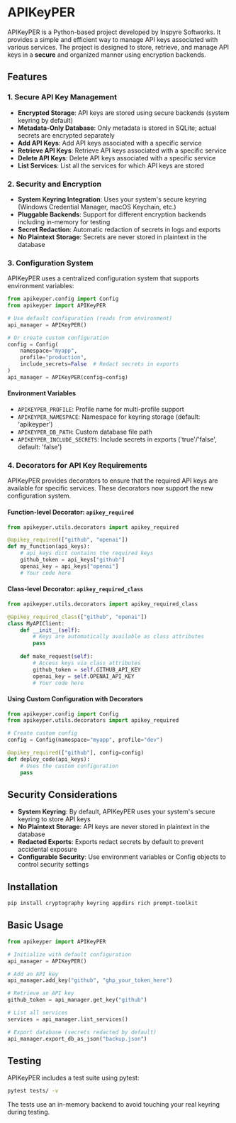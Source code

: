 # APIKeyPER

APIKeyPER is a Python-based project developed by Inspyre Softworks. It provides a simple and efficient way to manage API
keys associated with various services. The project is designed to store, retrieve, and manage API keys in a **secure** and
organized manner using encryption backends.

## Features

### 1. Secure API Key Management

- **Encrypted Storage**: API keys are stored using secure backends (system keyring by default)
- **Metadata-Only Database**: Only metadata is stored in SQLite; actual secrets are encrypted separately  
- **Add API Keys**: Add API keys associated with a specific service
- **Retrieve API Keys**: Retrieve API keys associated with a specific service
- **Delete API Keys**: Delete API keys associated with a specific service
- **List Services**: List all the services for which API keys are stored

### 2. Security and Encryption

- **System Keyring Integration**: Uses your system's secure keyring (Windows Credential Manager, macOS Keychain, etc.)
- **Pluggable Backends**: Support for different encryption backends including in-memory for testing
- **Secret Redaction**: Automatic redaction of secrets in logs and exports
- **No Plaintext Storage**: Secrets are never stored in plaintext in the database

### 3. Configuration System

APIKeyPER uses a centralized configuration system that supports environment variables:

```python
from apikeyper.config import Config
from apikeyper import APIKeyPER

# Use default configuration (reads from environment)
api_manager = APIKeyPER()

# Or create custom configuration
config = Config(
    namespace="myapp",
    profile="production", 
    include_secrets=False  # Redact secrets in exports
)
api_manager = APIKeyPER(config=config)
```

#### Environment Variables

- `APIKEYPER_PROFILE`: Profile name for multi-profile support
- `APIKEYPER_NAMESPACE`: Namespace for keyring storage (default: 'apikeyper')
- `APIKEYPER_DB_PATH`: Custom database file path
- `APIKEYPER_INCLUDE_SECRETS`: Include secrets in exports ('true'/'false', default: 'false')

### 4. Decorators for API Key Requirements

APIKeyPER provides decorators to ensure that the required API keys are available for specific services. These decorators now support the new configuration system.

#### Function-level Decorator: `apikey_required`

```python
from apikeyper.utils.decorators import apikey_required

@apikey_required(["github", "openai"])
def my_function(api_keys):
    # api_keys dict contains the required keys
    github_token = api_keys["github"]
    openai_key = api_keys["openai"]
    # Your code here
```

#### Class-level Decorator: `apikey_required_class`

```python
from apikeyper.utils.decorators import apikey_required_class

@apikey_required_class(["github", "openai"])
class MyAPIClient:
    def __init__(self):
        # Keys are automatically available as class attributes
        pass
    
    def make_request(self):
        # Access keys via class attributes
        github_token = self.GITHUB_API_KEY
        openai_key = self.OPENAI_API_KEY
        # Your code here
```

#### Using Custom Configuration with Decorators

```python
from apikeyper.config import Config
from apikeyper.utils.decorators import apikey_required

# Create custom config
config = Config(namespace="myapp", profile="dev")

@apikey_required(["github"], config=config)
def deploy_code(api_keys):
    # Uses the custom configuration
    pass
```

## Security Considerations

- **System Keyring**: By default, APIKeyPER uses your system's secure keyring to store API keys
- **No Plaintext Storage**: API keys are never stored in plaintext in the database
- **Redacted Exports**: Exports redact secrets by default to prevent accidental exposure
- **Configurable Security**: Use environment variables or Config objects to control security settings

## Installation

```bash
pip install cryptography keyring appdirs rich prompt-toolkit
```

## Basic Usage

```python
from apikeyper import APIKeyPER

# Initialize with default configuration
api_manager = APIKeyPER()

# Add an API key
api_manager.add_key("github", "ghp_your_token_here")

# Retrieve an API key
github_token = api_manager.get_key("github")

# List all services
services = api_manager.list_services()

# Export database (secrets redacted by default)
api_manager.export_db_as_json("backup.json")
```

## Testing

APIKeyPER includes a test suite using pytest:

```bash
pytest tests/ -v
```

The tests use an in-memory backend to avoid touching your real keyring during testing.
